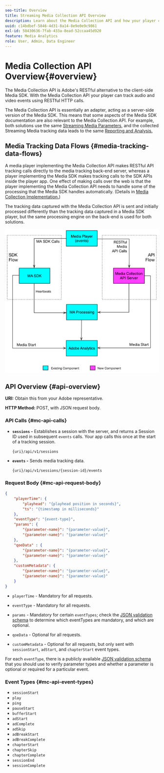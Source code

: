 ```yaml
---
seo-title: Overview
title: Streaming Media Collection API Overview
description: Learn about the Media Collection API and how your player can track audio and video events using RESTful HTTP calls.
uuid: c14bdbef-5846-4d31-8a14-8e9e0e9c9861
exl-id: 58430636-7fab-433a-8ead-52ccaa45d920
feature: Media Analytics
role: User, Admin, Data Engineer
---
```

# Media Collection API Overview{#overview}

The Media Collection API is Adobe's RESTful alternative to the client-side Media SDK. With the Media Collection API your player can track audio and video events using RESTful HTTP calls.

The Media Collection API is essentially an adapter, acting as a server-side version of the Media SDK. This means that some aspects of the Media SDK documentation are also relevant to the Media Collection API. For example, both solutions use the same [Streaming Media Parameters](../variables/audio-video-parameters.md), and the collected Streaming Media tracking data leads to the same [Reporting and Analysis.](/help/reporting/media-reports-enable.md)

## Media Tracking Data Flows {#media-tracking-data-flows}

A media player implementing the Media Collection API makes RESTful API tracking calls directly to the media tracking back-end server, whereas a player implementing the Media SDK makes tracking calls to the SDK APIs inside the player app. One effect of making calls over the web is that the player implementing the Media Collection API needs to handle some of the processing that the Media SDK handles automatically. (Details in [Media Collection Implementation.](mc-api-impl/mc-api-quick-start.md))

The tracking data captured with the Media Collection API is sent and initially processed differently than the tracking data captured in a Media SDK player, but the same processing engine on the back-end is used for both solutions.

![](assets/col_api_overview_simple.png)

## API Overview {#api-overview}

**URI:** Obtain this from your Adobe representative.

**HTTP Method:** POST, with JSON request body.

### API Calls {#mc-api-calls}

* **`sessions` -** Establishes a session with the server, and returns a Session ID used in subsequent `events` calls. Your app calls this once at the start of a tracking session.

  `{uri}/api/v1/sessions`

* **`events` -** Sends media tracking data.

  `{uri}/api/v1/sessions/{session-id}/events`

### Request Body {#mc-api-request-body}

```json
{
    "playerTime": {
        "playhead": "{playhead position in seconds}",
        "ts": "{timestamp in milliseconds}"
    },
    "eventType": "{event-type}",
    "params": {
        "{parameter-name}": "{parameter-value}",
        "{parameter-name}": "{parameter-value}"
    },
    "qoeData" : {
        "{parameter-name}": "{parameter-value}",
        "{parameter-name}": "{parameter-value}"
    },
    "customMetadata": {
        "{parameter-name}": "{parameter-value}",
        "{parameter-name}": "{parameter-value}"
    }
}
```

* `playerTime` - Mandatory for all requests.
* `eventType` - Mandatory for all requests.
* `params` - Mandatory for certain `eventTypes`; check the [JSON validation schema](mc-api-ref/mc-api-json-validation.md) to determine which eventTypes are mandatory, and which are optional.

* `qoeData` - Optional for all requests.
* `customMetadata` - Optional for all requests, but only sent with `sessionStart`, `adStart`, and `chapterStart` event types.

For each `eventType`, there is a publicly available [JSON validation schema](mc-api-ref/mc-api-json-validation.md) that you should use to verify parameter types and whether a parameter is optional or required for a particular event.

### Event Types {#mc-api-event-types}

* `sessionStart`
* `play`
* `ping`
* `pauseStart`
* `bufferStart`
* `adStart`
* `adComplete`
* `adSkip`
* `adBreakStart`
* `adBreakComplete`
* `chapterStart`
* `chapterSkip`
* `chapterComplete`
* `sessionEnd`
* `sessionComplete`
